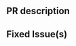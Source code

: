 <!-- Thanks for sending a pull request! Please check out our contribution guidelines: -->
<!-- https://github.com/hyperledger/besu/blob/master/CONTRIBUTING.md -->

## PR description

## Fixed Issue(s)

<!-- Please link to fixed issue(s) here using format: fixes #<issue number> -->
<!-- Example: "fixes #2" -->
